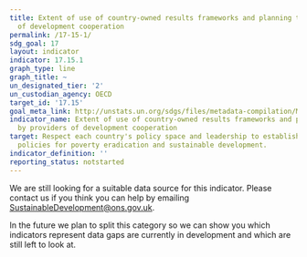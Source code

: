 ```yaml
---
title: Extent of use of country-owned results frameworks and planning tools by providers
  of development cooperation
permalink: /17-15-1/
sdg_goal: 17
layout: indicator
indicator: 17.15.1
graph_type: line
graph_title: ~
un_designated_tier: '2'
un_custodian_agency: OECD
target_id: '17.15'
goal_meta_link: http://unstats.un.org/sdgs/files/metadata-compilation/Metadata-Goal-17.pdf
indicator_name: Extent of use of country-owned results frameworks and planning tools
  by providers of development cooperation
target: Respect each country's policy space and leadership to establish and implement
  policies for poverty eradication and sustainable development.
indicator_definition: ''
reporting_status: notstarted
---
```


We are still looking for a suitable data source for this indicator. Please contact us if you think you can help by emailing <a href="mailto:SustainableDevelopment@ons.gov.uk">SustainableDevelopment@ons.gov.uk</a>.

In the future we plan to split this category so we can show you which indicators represent data gaps are currently in development and which are still left to look at.
